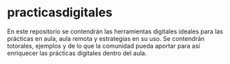 # practicasdigitales
En este repositorio se contendrán las herramientas digitales ideales para las prácticas en aula, aula remota y estrategias en su uso. Se contendrán totorales, ejemplos y de lo que la comunidad pueda aportar para así enriquecer las prácticas digitales dentro del aula.
